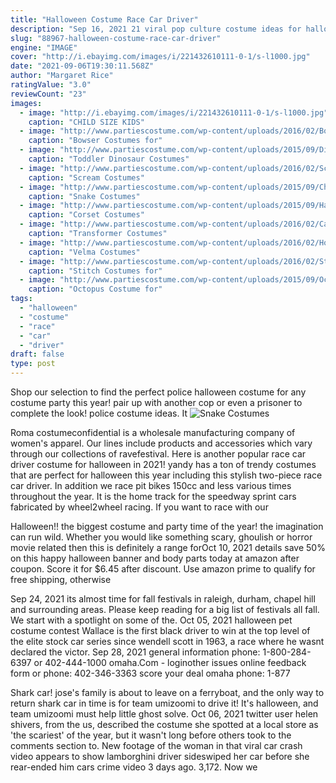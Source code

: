 ```yaml
---
title: "Halloween Costume Race Car Driver"
description: "Sep 16, 2021 21 viral pop culture costume ideas for halloween 2021.  Race against the clock with leon's gassy two-move ladder The incident involved a citroen car, the driver of"
slug: "88967-halloween-costume-race-car-driver"
engine: "IMAGE"
cover: "http://i.ebayimg.com/images/i/221432610111-0-1/s-l1000.jpg"
date: "2021-09-06T19:30:11.568Z"
author: "Margaret Rice"
ratingValue: "3.0"
reviewCount: "23"
images:
  - image: "http://i.ebayimg.com/images/i/221432610111-0-1/s-l1000.jpg"
    caption: "CHILD SIZE KIDS"
  - image: "http://www.partiescostume.com/wp-content/uploads/2016/02/Bowser-Costume-DIY.jpg"
    caption: "Bowser Costumes for"
  - image: "http://www.partiescostume.com/wp-content/uploads/2015/09/Dinosaur-Halloween-Costume-Toddler.jpg"
    caption: "Toddler Dinosaur Costumes"
  - image: "http://www.partiescostume.com/wp-content/uploads/2016/02/Scream-Costume-with-Knife.jpg"
    caption: "Scream Costumes"
  - image: "http://www.partiescostume.com/wp-content/uploads/2015/09/Child-Snake-Costume.jpg"
    caption: "Snake Costumes"
  - image: "http://www.partiescostume.com/wp-content/uploads/2015/09/Halloween-Corset-Costumes.jpg"
    caption: "Corset Costumes"
  - image: "http://www.partiescostume.com/wp-content/uploads/2016/02/Cardboard-Transformer-Costume.jpg"
    caption: "Transformer Costumes"
  - image: "http://www.partiescostume.com/wp-content/uploads/2016/02/Homemade-Velma-Costume.jpg"
    caption: "Velma Costumes"
  - image: "http://www.partiescostume.com/wp-content/uploads/2016/02/Stitch-Mascot-Costume.jpg"
    caption: "Stitch Costumes for"
  - image: "http://www.partiescostume.com/wp-content/uploads/2015/09/Octopus-Costume-Pattern.jpg"
    caption: "Octopus Costume for"
tags:
  - "halloween"
  - "costume"
  - "race"
  - "car"
  - "driver"
draft: false
type: post
---
```


Shop our selection to find the perfect police halloween costume for any costume party this year! pair up with another cop or even a prisoner to complete the look! police costume ideas. It
![Snake Costumes](http://www.partiescostume.com/wp-content/uploads/2015/09/Child-Snake-Costume.jpg "Snake Costumes")

Roma costumeconfidential is a wholesale manufacturing company of women&#39;s apparel. Our lines include products and accessories which vary through our collections of ravefestival. Here is another popular race car driver costume for halloween in 2021! yandy has a ton of trendy costumes that are perfect for halloween this year including this stylish two-piece race car driver. In addition we race pit bikes 150cc and less various times throughout the year. It is the home track for the speedway sprint cars fabricated by wheel2wheel racing. If you want to race with our
<!--inArticleAds-->

<!--galleryOne-->

Halloween!! the biggest costume and party time of the year! the imagination can run wild. Whether you would like something scary, ghoulish or horror movie related then this is definitely a range forOct 10, 2021 details save 50% on this happy halloween banner and body parts today at amazon after coupon. Score it for $6.45 after discount. Use amazon prime to qualify for free shipping, otherwise
<!--inArticleAds-->

<!--galleryTwo-->

Sep 24, 2021 its almost time for fall festivals in raleigh, durham, chapel hill and surrounding areas. Please keep reading for a big list of festivals all fall. We start with a spotlight on some of the. Oct 05, 2021 halloween pet costume contest  Wallace is the first black driver to win at the top level of the elite stock car series since wendell scott in 1963, a race where he wasnt declared the victor. Sep 28, 2021 general information phone: 1-800-284-6397 or 402-444-1000 omaha.Com - loginother issues online feedback form or phone: 402-346-3363 score your deal omaha phone: 1-877
<!--galleryThree-->

Shark car! jose's family is about to leave on a ferryboat, and the only way to return shark car in time is for team umizoomi to drive it!  It's halloween, and team umizoomi must help little ghost solve. Oct 06, 2021 twitter user helen shivers, from the us, described the costume she spotted at a local store as 'the scariest' of the year, but it wasn't long before others took to the comments section to. New footage of the woman in that viral car crash video appears to show lamborghini driver sideswiped her car before she rear-ended him cars crime video 3 days ago. 3,172. Now we